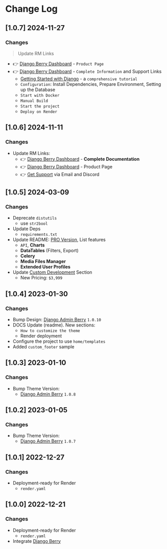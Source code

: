# Change Log

## [1.0.7] 2024-11-27
### Changes

> Update RM Links

- 👉 [Django Berry Dashboard](https://app-generator.dev/product/berry-dashboard/django/) - `Product Page`
- 👉 [Django Berry Dashboard](https://app-generator.dev/docs/products/django/berry/index.html) - `Complete Information` and Support Links
  - [Getting Started with Django](https://app-generator.dev/docs/technologies/django/index.html) - a `comprehensive tutorial`
  - `Configuration`: Install Dependencies, Prepare Environment, Setting up the Database 
  - `Start with Docker`
  - `Manual Build`
  - `Start the project`
  - `Deploy on Render`

## [1.0.6] 2024-11-11
### Changes

- Update RM Links:
  - 👉 [Django Berry Dashboard](https://app-generator.dev/docs/products/django/berry/index.html) - **Complete Documentation**
  - 👉 [Django Berry Dashboard](https://app-generator.dev/product/berry-dashboard/django/) - Product Page
  - 👉 [Get Support](https://app-generator.dev/ticket/create/) via Email and Discord

## [1.0.5] 2024-03-09
### Changes

- Deprecate `distutils`
  - use `str2bool`
- Update Deps 
  - `requirements.txt`  
- Update README: [PRO Version](https://appseed.us/product/berry-dashboard-pro/django/), List features
  - `API`, **Charts** 
  - **DataTables** (Filters, Export)
  - **Celery**
  - **Media Files Manager**
  - **Extended User Profiles**
- Update [Custom Development](https://appseed.us/custom-development/) Section
  - New Pricing: `$3,999`

## [1.0.4] 2023-01-30
### Changes

- Bump Design: [Django Admin Berry](https://github.com/app-generator/django-admin-berry) `1.0.10`
- DOCS Update (readme). New sections:
  - `How to customize the theme`
  - Render deployment
- Configure the project to use `home/templates`
- Added `custom_footer` sample

## [1.0.3] 2023-01-10
### Changes

- Bump Theme Version: 
  - [Django Admin Berry](https://github.com/app-generator/django-admin-berry) `1.0.8`

## [1.0.2] 2023-01-05
### Changes

- Bump Theme Version: 
  - [Django Admin Berry](https://github.com/app-generator/django-admin-berry) `1.0.7`

## [1.0.1] 2022-12-27
### Changes

- Deployment-ready for Render
  - `render.yaml` 

## [1.0.0] 2022-12-21
### Changes

- Deployment-ready for Render
  - `render.yaml` 
- Integrate [Django Berry](https://github.com/app-generator/django-admin-berry)
